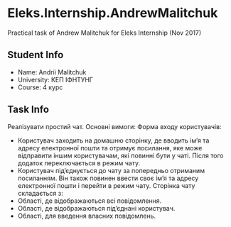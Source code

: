 # Eleks.Internship.AndrewMalitchuk
Practical task of Andrew Malitchuk for Eleks Internship (Nov 2017)
## Student Info
* Name: Andrii Malitchuk
* University: КЕП ІФНТУНГ
* Course: 4 курс
## Task Info
Реалізувати простий чат.
Основні вимоги:
Форма входу користувачів:
*	Користувач заходить на домашню сторінку, де вводить ім’я та адресу електронної пошти та отримує посилання, яке може відправити іншим користувачам, які повинні бути у чаті. Після того додаток переключається в режим чату.
*	Користувач під’єднується до чату за попередньо отриманим посиланням. Він також повинен ввести своє ім’я та адресу електронної пошти і перейти в режим чату.
Сторінка чату складається з:
*	Області, де відображаються всі повідомлення.
*	Області, де відображаються під’єднані користувач.
*	Області, для введення власних повідомлень.

